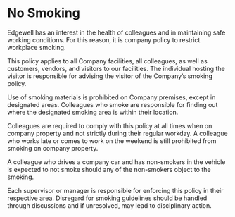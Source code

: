# No Smoking

Edgewell has an interest in the health of colleagues and in maintaining safe working conditions. For this reason, it is company policy to restrict workplace smoking.

This policy applies to all Company facilities, all colleagues, as well as customers, vendors, and visitors to our facilities. The individual hosting the visitor is responsible for advising the visitor of the Company’s smoking policy.

Use of smoking materials is prohibited on Company premises, except in designated areas. Colleagues who smoke are responsible for finding out where the designated smoking area is within their location.

Colleagues are required to comply with this policy at all times when on company property and not strictly during their regular workday. A colleague who works late or comes to work on the weekend is still prohibited from smoking on company property.

A colleague who drives a company car and has non-smokers in the vehicle is expected to not smoke should any of the non-smokers object to the smoking.

Each supervisor or manager is responsible for enforcing this policy in their respective area. Disregard for smoking guidelines should be handled through discussions and if unresolved, may lead to disciplinary action.


